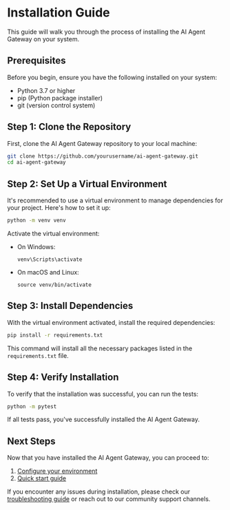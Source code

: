 # Installation Guide

This guide will walk you through the process of installing the AI Agent Gateway on your system.

## Prerequisites

Before you begin, ensure you have the following installed on your system:

- Python 3.7 or higher
- pip (Python package installer)
- git (version control system)

## Step 1: Clone the Repository

First, clone the AI Agent Gateway repository to your local machine:

```bash
git clone https://github.com/yourusername/ai-agent-gateway.git
cd ai-agent-gateway
```

## Step 2: Set Up a Virtual Environment

It's recommended to use a virtual environment to manage dependencies for your project. Here's how to set it up:

```bash
python -m venv venv
```

Activate the virtual environment:

- On Windows:
  ```
  venv\Scripts\activate
  ```
- On macOS and Linux:
  ```
  source venv/bin/activate
  ```

## Step 3: Install Dependencies

With the virtual environment activated, install the required dependencies:

```bash
pip install -r requirements.txt
```

This command will install all the necessary packages listed in the `requirements.txt` file.

## Step 4: Verify Installation

To verify that the installation was successful, you can run the tests:

```bash
python -m pytest
```

If all tests pass, you've successfully installed the AI Agent Gateway.

## Next Steps

Now that you have installed the AI Agent Gateway, you can proceed to:

1. [Configure your environment](configuration.md)
2. [Quick start guide](quick-start.md)

If you encounter any issues during installation, please check our [troubleshooting guide](../troubleshooting.md) or reach out to our community support channels.
